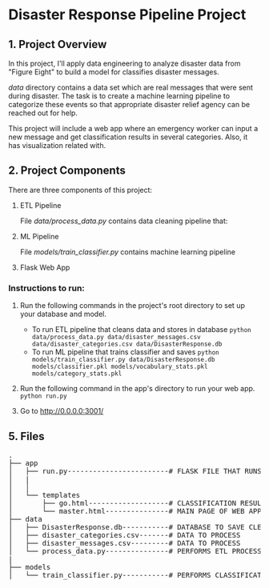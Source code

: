# Disaster Response Pipeline Project

<a id='overview'></a>

## 1. Project Overview

In this project, I'll apply data engineering to analyze disaster data from "Figure Eight" to build a model for classifies disaster messages.

_data_ directory contains a data set which are real messages that were sent during disaster. The task is to create a machine learning pipeline to categorize these events so that appropriate disaster relief agency can be reached out for help.

This project will include a web app where an emergency worker can input a new message and get classification results in several categories. Also, it has visualization related with.

<a id='components'></a>

## 2. Project Components

There are three components of this project:

1. ETL Pipeline

    File _data/process_data.py_ contains data cleaning pipeline that:
    
2. ML Pipeline

    File _models/train_classifier.py_ contains machine learning pipeline
    
    
3. Flask Web App


### Instructions to run:

1. Run the following commands in the project's root directory to set up your database and model.

    - To run ETL pipeline that cleans data and stores in database
        `python data/process_data.py data/disaster_messages.csv data/disaster_categories.csv data/DisasterResponse.db`
    - To run ML pipeline that trains classifier and saves
        `python models/train_classifier.py data/DisasterResponse.db models/classifier.pkl models/vocabulary_stats.pkl models/category_stats.pkl`

2. Run the following command in the app's directory to run your web app.
    `python run.py`

3. Go to http://0.0.0.0:3001/


## 5. Files

<pre>
.
├── app
│   ├── run.py------------------------# FLASK FILE THAT RUNS APP
│   |
│   │   
│   └── templates
│       ├── go.html-------------------# CLASSIFICATION RESULT PAGE OF WEB APP
│       └── master.html---------------# MAIN PAGE OF WEB APP
├── data
│   ├── DisasterResponse.db-----------# DATABASE TO SAVE CLEANED DATA TO
│   ├── disaster_categories.csv-------# DATA TO PROCESS
│   ├── disaster_messages.csv---------# DATA TO PROCESS
│   └── process_data.py---------------# PERFORMS ETL PROCESS
|
├── models
│   └── train_classifier.py-----------# PERFORMS CLASSIFICATION TASK

</pre>
